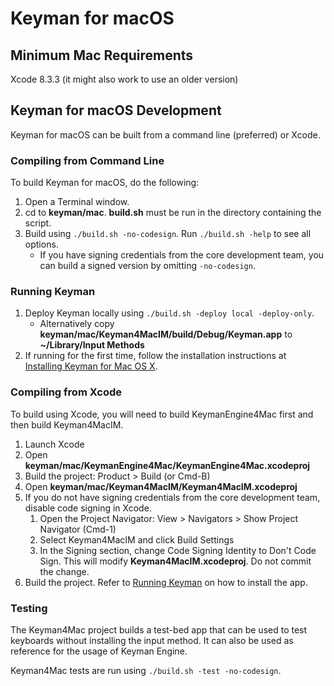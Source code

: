 # Keyman for macOS

## Minimum Mac Requirements
Xcode 8.3.3 (it might also work to use an older version)

## Keyman for macOS Development
Keyman for macOS can be built from a command line (preferred) or Xcode.

### Compiling from Command Line
To build Keyman for macOS, do the following:
1. Open a Terminal window.
2. cd to **keyman/mac**. **build.sh** must be run in the directory containing the script.
3. Build using `./build.sh -no-codesign`. Run `./build.sh -help` to see all options.
    * If you have signing credentials from the core development team, you can build a signed version by omitting
  `-no-codesign`.

### Running Keyman
1. Deploy Keyman locally using `./build.sh -deploy local -deploy-only`.
    * Alternatively copy **keyman/mac/Keyman4MacIM/build/Debug/Keyman.app** to **~/Library/Input Methods**
2. If running for the first time, follow the installation instructions at
[Installing Keyman for Mac OS X](https://help.keyman.com/products/mac/1.0/docs/start_download-install_keyman.php).

### Compiling from Xcode
To build using Xcode, you will need to build KeymanEngine4Mac first and then build Keyman4MacIM.

1. Launch Xcode
2. Open **keyman/mac/KeymanEngine4Mac/KeymanEngine4Mac.xcodeproj**
3. Build the project: Product > Build (or Cmd-B)
4. Open **keyman/mac/Keyman4MacIM/Keyman4MacIM.xcodeproj**
5. If you do not have signing credentials from the core development team, disable code signing in Xcode.
    1. Open the Project Navigator: View > Navigators > Show Project Navigator (Cmd-1)
    2. Select Keyman4MacIM and click Build Settings
    3. In the Signing section, change Code Signing Identity to Don't Code Sign. This will modify
    **Keyman4MacIM.xcodeproj**. Do not commit the change.
6. Build the project. Refer to [Running Keyman](#running-keyman) on how to install the app.

### Testing
The Keyman4Mac project builds a test-bed app that can be used to test keyboards without installing the input method.
It can also be used as reference for the usage of Keyman Engine.

Keyman4Mac tests are run using `./build.sh -test -no-codesign`.
